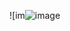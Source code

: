 ![im![image](https://github.com/Brunapupo/calculadora-react/assets/112135250/b98293b4-add8-4f3b-a870-e73e533fdcc0)

